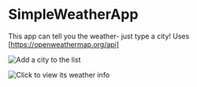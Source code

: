 # SimpleWeatherApp


This app can tell you the weather- just type a city! Uses [https://openweathermap.org/api]

![Add a city to the list](/weather.jpg?raw=true "List of cities")

![Click to view its weather info](/weather1.jpg?raw=true "Details")


